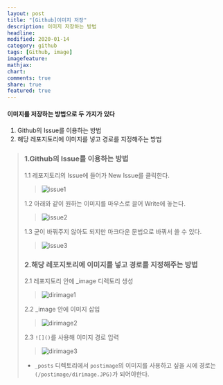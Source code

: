 ```yaml
---
layout: post
title: "[Github]이미지 저장"
description: 이미지 저장하는 방법
headline: 
modified: 2020-01-14
category: github
tags: [Github, image]
imagefeature: 
mathjax: 
chart: 
comments: true
share: true
featured: true
---
```


#### 이미지를 저장하는 방법으로 두 가지가 있다  

1. Github의 Issue를 이용하는 방법  
2. 해당 레포지토리에 이미지를 넣고 경로를 지정해주는 방법  

> ### 1.Github의 Issue를 이용하는 방법
> 
> 1.1 레포지토리의 Issue에 들어가 New Issue를 클릭한다.
>> ![issue1](https://user-images.githubusercontent.com/52815908/72305590-98e0b600-36b7-11ea-8dfe-37b887a8f885.PNG)
> 
> 1.2 아래와 같이 원하는 이미지를 마우스로 끌어 Write에 놓는다. 
>> ![issue2](https://user-images.githubusercontent.com/52815908/72305626-ba41a200-36b7-11ea-8411-f7619189170b.PNG)
> 
> 1.3 굳이 바꿔주지 않아도 되지만 마크다운 문법으로 바꿔서 쓸 수 있다. 
>> ![issue3](https://user-images.githubusercontent.com/52815908/72305628-ba41a200-36b7-11ea-84ca-b1bcb3ccbab8.PNG)
>
> 
> ### 2.해당 레포지토리에 이미지를 넣고 경로를 지정해주는 방법  
> 
> 2.1 레포지토리 안에 _image 디렉토리 생성
>> ![dirimage1](https://user-images.githubusercontent.com/52815908/72305895-96329080-36b8-11ea-8e20-d83d45bd9311.PNG)
>
> 2.2 _image 안에 이미지 삽입
>> ![dirimage2](https://user-images.githubusercontent.com/52815908/72305896-96329080-36b8-11ea-8ac3-f196074b1348.PNG)
>
> 2.3 `![]()`를 사용해 이미지 경로 입력 
>> ![dirimage3](https://user-images.githubusercontent.com/52815908/72305898-96cb2700-36b8-11ea-8767-b3aeb6616df4.PNG)
>
> * `_posts` 디렉토리에서 `postimage`의 이미지를 사용하고 싶을 시에 경로는 `(/postimage/dirimage.JPG)`가 되어야한다.
